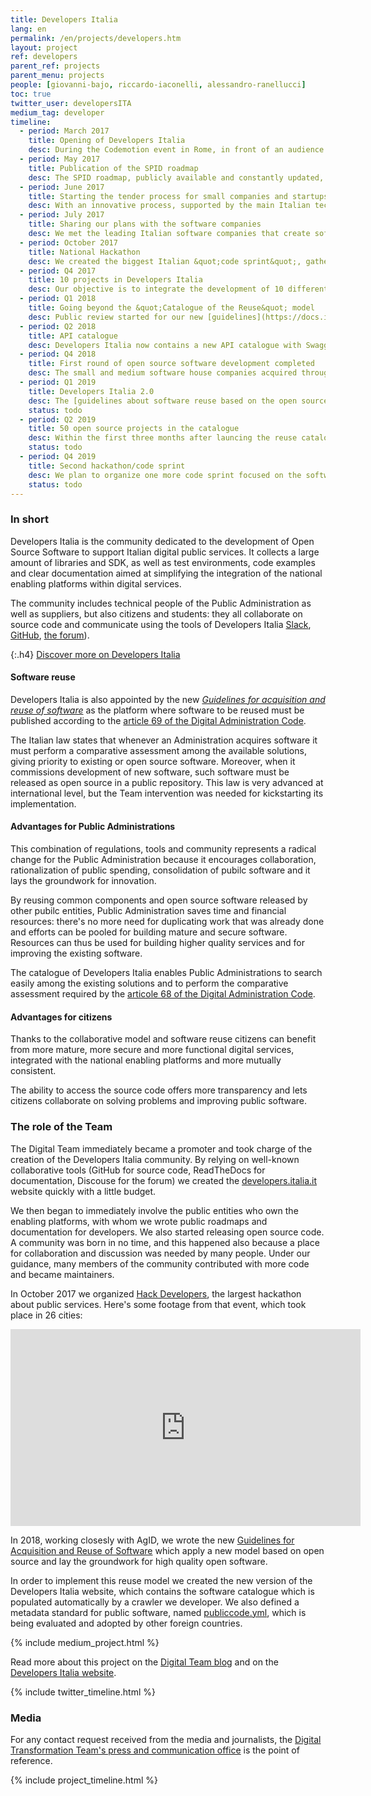```yaml
---
title: Developers Italia
lang: en
permalink: /en/projects/developers.htm
layout: project
ref: developers
parent_ref: projects
parent_menu: projects
people: [giovanni-bajo, riccardo-iaconelli, alessandro-ranellucci]
toc: true
twitter_user: developersITA
medium_tag: developer
timeline:
  - period: March 2017
    title: Opening of Developers Italia
    desc: During the Codemotion event in Rome, in front of an audience of 2,000 programmers, we announced the GitHub repository and the official opening of the Developers Community.
  - period: May 2017
    title: Publication of the SPID roadmap
    desc: The SPID roadmap, publicly available and constantly updated, becomes the first roadmap of an Italian technological service published to be shared with all the interested parties, and used to coordinate the development activities.
  - period: June 2017
    title: Starting the tender process for small companies and startups (€1m)
    desc: With an innovative process, supported by the main Italian tech communities, we activated a process aimed at starting a series of tenders in support of the implementation of open-source community projects, with a total budget of 1 million euro.
  - period: July 2017
    title: Sharing our plans with the software companies
    desc: We met the leading Italian software companies that create software for the public administration, had a discussion with them regarding Developers Italia and the new challenges in innovation that will open up more and more innovative services.
  - period: October 2017
    title: National Hackathon
    desc: We created the biggest Italian &quot;code sprint&quot;, gathering more than 800 developers working on the open-source code of the Public Administration, resulting in dozens of projects that were immediately available to speed up the digitisation of public services.
  - period: Q4 2017
    title: 10 projects in Developers Italia
    desc: Our objective is to integrate the development of 10 different community projects, involving the administrations responsible for them in the new open and collaborative development model.
  - period: Q1 2018
    title: Going beyond the &quot;Catalogue of the Reuse&quot; model
    desc: Public review started for our new [guidelines](https://docs.italia.it/AgID/linee-guida-riuso-software/lg-acquisizione-e-riuso-software-per-pa-docs/) that supersede the current AgID &quot;Reuse Catalogue&quot;, promoting the publishing of all code on collaborative platforms (such as GitHub or GitLab). We aim to go beyond (and simplify) the current system for sharing the code between different administrations, a system which doesn't have the need for contracts or other bureaucratic impediments.
  - period: Q2 2018
    title: API catalogue
    desc: Developers Italia now contains a new API catalogue with Swagger integration. Further work is planned on this catalogue.
  - period: Q4 2018
    title: First round of open source software development completed
    desc: The small and medium software house companies acquired through public tenders completed the development of 16 new open source projects supporting the enabling platforms.
  - period: Q1 2019
    title: Developers Italia 2.0
    desc: The [guidelines about software reuse based on the open source model](https://docs.italia.it/AgID/linee-guida-riuso-software/lg-acquisizione-e-riuso-software-per-pa-docs/) become effective. In addition to the national enabling platforms, Developers Italia hosts the new Reuse Catalogue for open source and reusable software, according to the new guidelines.
    status: todo
  - period: Q2 2019
    title: 50 open source projects in the catalogue
    desc: Within the first three months after launcing the reuse catalogue we want to have at least 50 software packages released by public entities.
    status: todo
  - period: Q4 2019
    title: Second hackathon/code sprint
    desc: We plan to organize one more code sprint focused on the software published in the reuse catalogue.
    status: todo
---
```


### In short

Developers Italia is the community dedicated to the development of Open Source Software to support Italian digital public services. It collects a large amount of libraries and SDK, as well as test environments, code examples and clear documentation aimed at simplifying the integration of the national enabling platforms within digital services.

The community includes technical people of the Public Administration as well as suppliers, but also citizens and students: they all collaborate on source code and communicate using the tools of Developers Italia [Slack](https://slack.developers.italia.it/), [GitHub](https://github.com/italia), [the forum](https://forum.italia.it/)).

{:.h4}
[Discover more on Developers Italia](https://developers.italia.it)

#### Software reuse

Developers Italia is also appointed by the new [_Guidelines for acquisition and reuse of software_](https://docs.italia.it/AgID/linee-guida-riuso-software/lg-acquisizione-e-riuso-software-per-pa-docs/) as the platform where software to be reused must be published according to the [article 69 of the Digital Administration Code](https://docs.italia.it/italia/piano-triennale-ict/codice-amministrazione-digitale-docs/it/v2017-12-13/_rst/capo6_art69.html).

The Italian law states that whenever an Administration acquires software it must perform a comparative assessment among the available solutions, giving priority to existing or open source software. Moreover, when it commissions development of new software, such software must be released as open source in a public repository. This law is very advanced at international level, but the Team intervention was needed for kickstarting its implementation.

#### Advantages for Public Administrations

This combination of regulations, tools and community represents a radical change for the Public Administration because it encourages collaboration, rationalization of public spending, consolidation of pubilc software and it lays the groundwork for innovation.

By reusing common components and open source software released by other pubilc entities, Public Administration saves time and financial resources: there's no more need for duplicating work that was already done and efforts can be pooled for building mature and secure software. Resources can thus be used for building higher quality services and for improving the existing software.

The catalogue of Developers Italia enables Public Administrations to search easily among the existing solutions and to perform the comparative assessment required by the [articole 68 of the Digital Administration Code](https://docs.italia.it/italia/piano-triennale-ict/codice-amministrazione-digitale-docs/it/v2017-12-13/_rst/capo6_art68.html).

#### Advantages for citizens

Thanks to the collaborative model and software reuse citizens can benefit from more mature, more secure and more functional digital services, integrated with the national enabling platforms and more mutually consistent.

The ability to access the source code offers more transparency and lets citizens collaborate on solving problems and improving public software.

### The role of the Team

The Digital Team immediately became a promoter and took charge of the creation of the Developers Italia community. By relying on well-known collaborative tools (GitHub for source code, ReadTheDocs for documentation, Discouse for the forum) we created the [developers.italia.it](https://developers.italia.it) website quickly with a little budget.

We then began to immediately involve the public entities who own the enabling platforms, with whom we wrote public roadmaps and documentation for developers. We also started releasing open source code. A community was born in no time, and this happened also because a place for collaboration and discussion was needed by many people. Under our guidance, many members of the community contributed with more code and became maintainers.

In October 2017 we organized [Hack Developers](https://hack.developers.italia.it/), the largest hackathon about public services. Here's some footage from that event, which took place in 26 cities:

 <div class="videoWrapper">
 <iframe width="560" height="315" src="https://www.youtube.com/embed/8jIID_GmU5Y" frameborder="0" allow="autoplay; encrypted-media" allowfullscreen></iframe>
 </div>

In 2018, working closesly with AgID, we wrote the new [Guidelines for Acquisition and Reuse of Software](https://docs.italia.it/AgID/linee-guida-riuso-software/lg-acquisizione-e-riuso-software-per-pa-docs/) which apply a new model based on open source and lay the groundwork for high quality open software.

In order to implement this reuse model we created the new version of the Developers Italia website, which contains the software catalogue which is populated automatically by a crawler we developer. We also defined a metadata standard for public software, named [publiccode.yml](https://docs.italia.it/italia/developers-italia/publiccodeyml/), which is being evaluated and adopted by other foreign countries.

{% include medium_project.html %}

Read more about this project on the [Digital Team blog](https://medium.com/team-per-la-trasformazione-digitale/developers-italia/home) and on the [Developers Italia website](https://developers.italia.it/news).

{% include twitter_timeline.html %}

### Media
For any contact request received from the media and journalists, the [Digital Transformation Team's press and communication office](https://teamdigitale.governo.it/en/contacts) is the point of reference.

{% include project_timeline.html %}